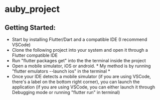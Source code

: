 # auby_project



## Getting Started:

* Start by installing Flutter/Dart and a compatible IDE (I recommend VSCode)
* Clone the following project into your system and open it through a Flutter compatible IDE
* Run "flutter packages get" into the the terminal inside the project
* Open a mobile simulator, iOS or android.
      * My method is by running "flutter emulators --launch ios" in the terminal *
* Once your IDE detects a mobile simulator (if you are using VSCode, there's a label on the bottom right corner), you can launch the application (if you are using VSCode, you can either launch it through Debugging mode or running "flutter run" in terminal)
